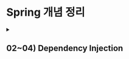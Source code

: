 # Spring 개념 정리

<details>
  <summary><h2> 02~04) Dependency Injection</h2></summary>
  <div markdown="1">
    <div>
      <dt><h3>Spring DI(Dependency Injection)</h3></dt>
      <dd>객체(Bean) 간의 의존 관계를 외부의 파일 (스프링 설정 파일) 에서 설정하는 것</dd><br>
      <ul>
        <li>스프링 설정 파일: Bean을 관리함 (자바의 객체를 Spring에서는 Bean으로 부름)</li>
        <li>기본 파일명: applicationContext.xml</li>
        <li>위치: src/main/resources 에서 Spring Bean Configuration File 생성</li>
        <li>스프링 컨테이너 => Inversion of Control(제어의 역전)</li>
        : 개발자가 직접 객체를 언제 생성하고 없앨지 결정하는 것이 아니라 컨테이너에게 일임함
        <li>작성 방법: 스프링 컨테이너를 통해 작성 (아래 주입의 종류 참고)</li>
      </ul>
    </div>
    <hr style="border:dashed">
    <div>
      <dt><b>BeanFactory 인터페이스(기본 IoC 컨테이너)</b></dt>
      <dd>Bean을 생성하고 설정, 관리하는 역할을 수행</dd><br>
      <div>
        <ul><b>[방법1]</b>
          <ul>
            <li>스프링 설정 파일(appContext.xml)을 관리하는 resource(출처) 객체 만들기</li>
            => Resource resource = new ClassPathResource("appContext.xml");
            <li>Bean 공장을 이용해 resource를 참고하여 Bean 생성 후 getBean() 메소드로 가져오기</li>
            : obj 타입을 반환하므로 해당 타입으로 다운캐스팅을 해줘야 함 <br>
          </ul>
          <pre>BeanFactory factory = new XmlBeanFactory(resource);<br>타입 객체 = (타입)factory.getBean("참조변수");</pre>
        </ul>
        <ul><b>[방법2]</b>
          <pre>ApplicationContext context = new FileSystemXmlApplicationContext("appContext.xml");<br>타입 객체 = (타입)context.getBean("참조변수");</pre>
        </ul>
        <ul><b>[방법3]</b>
          <pre>AbstractApplicationContext context = new GenericXmlApplicationContext("aopExam.xml");<br>타입 객체 = (타입)context.getBean("참조변수");</pre>
        </ul>
      </div>
    </div>
    <hr/>
    <div>
      <dt><h3>Injection(주입)의 종류</h3></dt>
      <ul><h4>생성자를 통한 값 주입</h4>
        <ul>
          <li>
            <b>[방법1]</b>
            <pre>&lt;constructor-arg&gt;<br> &nbsp;&nbsp; &lt;value type="타입"&gt;값&lt;/value&gt;<br>&lt;/constructor-arg&gt;</pre>
          </li>
          <li><b>[방법2]</b>
          <pre>&lt;constructor-arg value="값" type="타입"&gt;</pre>
        </ul>
      </ul>
      <ul><h4>setter를 통한 주입</h4>
        <ul>
          <li><b>값 주입</b>
            <ul>
              <li><b>[방법1]</b></li>
              <pre>&lt;property name="변수명"&gt;<br> &nbsp;&nbsp; &lt;value type="타입"&gt;값&lt;/value&gt;<br>&lt;/property&gt;</pre>
              <li><b>[방법2]</b></li>
              <pre>&lt;property name="변수명" value="값3"/&gt;</pre>
            </ul>
          </li>
          <li><b>객체 주입</b>
            <pre>&lt;property name="객체명"&gt;<br> &nbsp;&nbsp; &lt;ref bean ="객체"&gt;값&lt;/value&gt;<br>&lt;/property&gt;</pre>
          </li>
        </ul>
      </ul>
      <ul>
        <dt><h4>네임스페이스를 통한 주입</h4></dt>
        <dd>: Namespaces 탭에서 사용할 네임스페이스 선택</dd><br>
        <ul>
          <li><b>네임스페이스 p(property)</b>: setter로 주입</li>
          <pre>&lt;bean id="객체명" class="클래스명" p:setter 메서드명="값"/&gt;</pre>
          <li><b>네임스페이스 c(constructor)</b>: 생성자로 객체, 값 주입</li>
          <pre>&lt;bean id="객체명" class="클래스명" c:매개변수명-ref="객체명" c:변수명="값"&gt;</pre>
        </ul>
      </ul>
    </div>
  </div>
</details>

